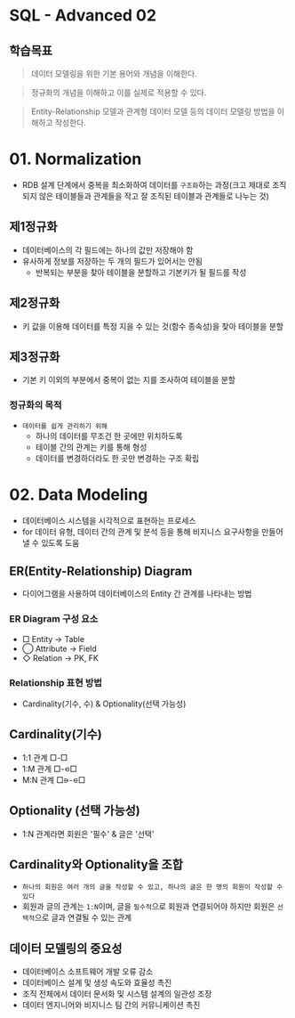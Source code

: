 # SQL - Advanced 02

## 학습목표

> 데이터 모델링을 위한 기본 용어와 개념을 이해한다.

> 정규화의 개념을 이해하고 이를 실제로 적용할 수 있다.

> Entity-Relationship 모델과 관계형 데이터 모델 등의 데이터 모델링 방법을 이해하고 작성한다.

# 01. Normalization
- RDB 설계 단계에서 중복을 최소화하여 데이터를 `구조화`하는 과정(크고 제대로 조직되지 않은 테이블들과 관계들을 작고 잘 조직된 테이블과 관계들로 나누는 것)

## 제1정규화
- 데이터베이스의 각 필드에는 하나의 값만 저장해야 함
- 유사하게 정보를 저장하는 두 개의 필드가 있어서는 안됨
    - 반복되는 부분을 찾아 테이블을 분할하고 기본키가 될 필드를 작성

## 제2정규화
- 키 값을 이용해 데이터를 특정 지을 수 있는 것(함수 종속성)을 찾아 테이블을 분할

## 제3정규화
- 기본 키 이외의 부분에서 중복이 없는 지를 조사하여 테이블을 분할

### 정규화의 목적
- `데이터를 쉽게 관리하기 위해`
    - 하나의 데이터를 무조건 한 곳에만 위치하도록
    - 테이블 간의 관계는 키를 통해 형성
    - 데이터를 변경하더라도 한 곳만 변경하는 구조 확립

# 02. Data Modeling
- 데이터베이스 시스템을 시각적으로 표현하는 프로세스
- for 데이터 유형, 데이터 간의 관계 및 분석 등을 통해 비지니스 요구사항을 만들어 낼 수 있도록 도움

## ER(Entity-Relationship) Diagram
- 다이어그램을 사용하여 데이터베이스의 Entity 간 관계를 나타내는 방법

### ER Diagram 구성 요소
- □ Entity -> Table
- ◯ Attribute -> Field
- ◇ Relation -> PK, FK

### Relationship 표현 방법
- Cardinality(기수, 수) & Optionality(선택 가능성)

## Cardinality(기수)
- 1:1 관계 □-□
- 1:M 관계 □-⋴□
- M:N 관계 □⋼-⋴□

## Optionality (선택 가능성)
- 1:N 관계라면 회원은 '필수' & 글은 '선택'

## Cardinality와 Optionality을 조합
- `하나의 회원은 여러 개의 글을 작성할 수 있고, 하나의 글은 한 명의 회원이 작성할 수 있다`
- 회원과 글의 관계는 `1:N`이며, 글을 `필수적`으로 회원과 연결되어야 하지만 회원은 `선택적`으로 글과 연결될 수 있는 관계

## 데이터 모델링의 중요성
- 데이터베이스 소프트웨어 개발 오류 감소
- 데이터베이스 설계 및 생성 속도와 효율성 촉진
- 조직 전체에서 데이터 문서화 및 시스템 설계의 일관성 조장
- 데이터 엔지니어와 비지니스 팀 간의 커뮤니케이션 촉진
